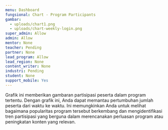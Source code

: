 ```yaml
---
menu: Dashboard
fungsional: Chart - Program Participants
gambar:
  - uploads/chart1.png
  - uploads/chart-weekly-login.png
super_admin: Allow
admin: Allow
mentor: None
teacher: Pending
partner: None
lead_program: Allow
lead_region: None
content_writer: None
industri: Pending
student: None
support_mobile: Yes
---
```

Grafik ini memberikan gambaran partisipasi peserta dalam program tertentu. Dengan grafik ini, Anda dapat memantau pertumbuhan jumlah peserta dari waktu ke waktu. Ini memungkinkan Anda untuk melihat bagaimana popularitas program tersebut berkembang dan mengidentifikasi tren partisipasi yang berguna dalam merencanakan perluasan program atau peningkatan konten yang relevan.